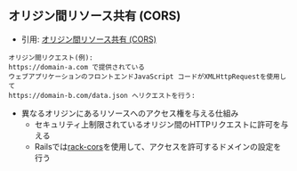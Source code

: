 ## オリジン間リソース共有 (CORS)
- 引用: [オリジン間リソース共有 (CORS)](https://developer.mozilla.org/ja/docs/Web/HTTP/CORS)
```
オリジン間リクエスト(例):
https://domain-a.com で提供されている
ウェブアプリケーションのフロントエンドJavaScript コードがXMLHttpRequestを使用して
https://domain-b.com/data.json へリクエストを行う:
```
- 異なるオリジンにあるリソースへのアクセス権を与える仕組み
  - セキュリティ上制限されているオリジン間のHTTPリクエストに許可を与える
  - Railsでは[rack-cors](https://github.com/cyu/rack-cors)を使用して、アクセスを許可するドメインの設定を行う
